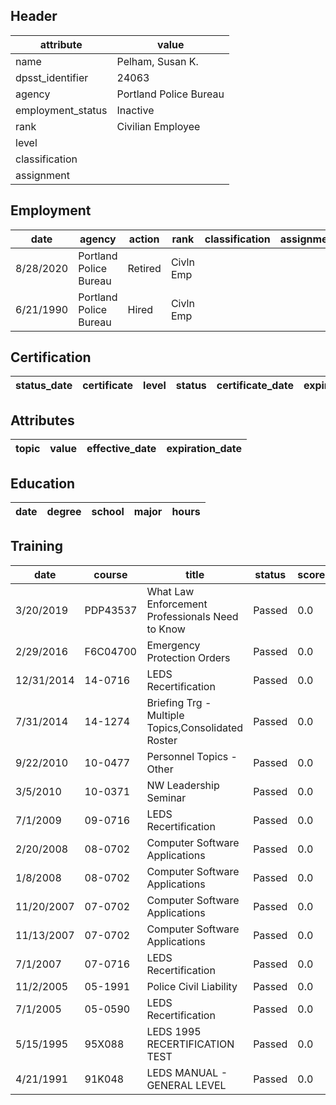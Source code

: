 ## Header
| attribute | value |
| --------- | ----- |
| name | Pelham, Susan K. |
| dpsst_identifier | 24063 |
| agency | Portland Police Bureau |
| employment_status | Inactive |
| rank | Civilian Employee |
| level |  |
| classification |  |
| assignment |  |
## Employment
| date | agency | action | rank | classification | assignment |
| ---- | ------ | ------ | ---- | -------------- | ---------- |
| 8/28/2020 | Portland Police Bureau | Retired | Civln Emp |  |  |
| 6/21/1990 | Portland Police Bureau | Hired | Civln Emp |  |  |
## Certification
| status_date | certificate | level | status | certificate_date | expiration_date | probation_date |
| ----------- | ----------- | ----- | ------ | ---------------- | --------------- | -------------- |
## Attributes
| topic | value | effective_date | expiration_date |
| ----- | ----- | -------------- | --------------- |
## Education
| date | degree | school | major | hours |
| ---- | ------ | ------ | ----- | ----- |
## Training
| date | course | title | status | score | hours |
| ---- | ------ | ----- | ------ | ----- | ----- |
| 3/20/2019 | PDP43537 | What Law Enforcement Professionals Need to Know | Passed | 0.0 | 4.00 |
| 2/29/2016 | F6C04700 | Emergency Protection Orders | Passed | 0.0 | 0.25 |
| 12/31/2014 | 14-0716 | LEDS Recertification | Passed | 0.0 | 1.00 |
| 7/31/2014 | 14-1274 | Briefing Trg - Multiple Topics,Consolidated Roster | Passed | 0.0 | 0.50 |
| 9/22/2010 | 10-0477 | Personnel Topics - Other | Passed | 0.0 | 1.50 |
| 3/5/2010 | 10-0371 | NW Leadership Seminar | Passed | 0.0 | 20.00 |
| 7/1/2009 | 09-0716 | LEDS Recertification | Passed | 0.0 | 1.00 |
| 2/20/2008 | 08-0702 | Computer Software Applications | Passed | 0.0 | 6.50 |
| 1/8/2008 | 08-0702 | Computer Software Applications | Passed | 0.0 | 6.50 |
| 11/20/2007 | 07-0702 | Computer Software Applications | Passed | 0.0 | 6.50 |
| 11/13/2007 | 07-0702 | Computer Software Applications | Passed | 0.0 | 6.50 |
| 7/1/2007 | 07-0716 | LEDS Recertification | Passed | 0.0 | 2.00 |
| 11/2/2005 | 05-1991 | Police Civil Liability | Passed | 0.0 | 8.00 |
| 7/1/2005 | 05-0590 | LEDS Recertification | Passed | 0.0 | 2.00 |
| 5/15/1995 | 95X088 | LEDS 1995 RECERTIFICATION TEST | Passed | 0.0 | 1.00 |
| 4/21/1991 | 91K048 | LEDS MANUAL - GENERAL LEVEL | Passed | 0.0 | 36.00 |
